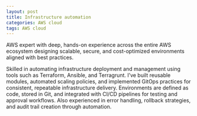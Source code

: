 ```yaml
---
layout: post
title: Infrastructure automation
categories: AWS cloud
tags: AWS cloud
---
```


AWS expert with deep, hands-on experience across the entire AWS ecosystem designing scalable, secure, and cost-optimized environments aligned with best practices.

<!--more-->

Skilled in automating infrastructure deployment and management using tools such as Terraform, Ansible, and Terragrunt. I’ve built reusable modules, automated scaling policies, and implemented GitOps practices for consistent, repeatable infrastructure delivery. Environments are defined as code, stored in Git, and integrated with CI/CD pipelines for testing and approval workflows. Also experienced in error handling, rollback strategies, and audit trail creation through automation.
